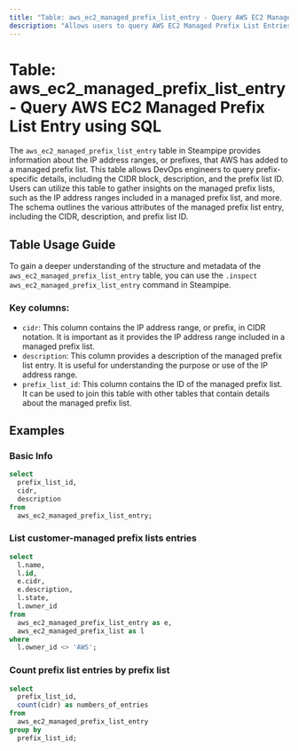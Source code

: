```yaml
---
title: "Table: aws_ec2_managed_prefix_list_entry - Query AWS EC2 Managed Prefix List Entry using SQL"
description: "Allows users to query AWS EC2 Managed Prefix List Entries, providing details such as the CIDR block, description, and the prefix list ID. This table is useful for understanding the IP address ranges included in a managed prefix list."
---
```


# Table: aws_ec2_managed_prefix_list_entry - Query AWS EC2 Managed Prefix List Entry using SQL

The `aws_ec2_managed_prefix_list_entry` table in Steampipe provides information about the IP address ranges, or prefixes, that AWS has added to a managed prefix list. This table allows DevOps engineers to query prefix-specific details, including the CIDR block, description, and the prefix list ID. Users can utilize this table to gather insights on the managed prefix lists, such as the IP address ranges included in a managed prefix list, and more. The schema outlines the various attributes of the managed prefix list entry, including the CIDR, description, and prefix list ID.

## Table Usage Guide

To gain a deeper understanding of the structure and metadata of the `aws_ec2_managed_prefix_list_entry` table, you can use the `.inspect aws_ec2_managed_prefix_list_entry` command in Steampipe.

### Key columns:

- `cidr`: This column contains the IP address range, or prefix, in CIDR notation. It is important as it provides the IP address range included in a managed prefix list.
- `description`: This column provides a description of the managed prefix list entry. It is useful for understanding the purpose or use of the IP address range.
- `prefix_list_id`: This column contains the ID of the managed prefix list. It can be used to join this table with other tables that contain details about the managed prefix list.

## Examples

### Basic Info

```sql
select
  prefix_list_id,
  cidr,
  description
from
  aws_ec2_managed_prefix_list_entry;
```

### List customer-managed prefix lists entries

```sql
select
  l.name,
  l.id,
  e.cidr,
  e.description,
  l.state,
  l.owner_id
from
  aws_ec2_managed_prefix_list_entry as e,
  aws_ec2_managed_prefix_list as l
where
  l.owner_id <> 'AWS';
```

### Count prefix list entries by prefix list

```sql
select
  prefix_list_id,
  count(cidr) as numbers_of_entries
from
  aws_ec2_managed_prefix_list_entry
group by
  prefix_list_id;
```
